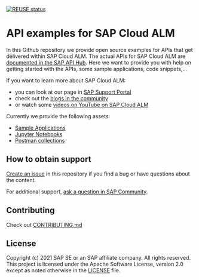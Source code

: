 [![REUSE status](https://api.reuse.software/badge/github.com/SAP-samples/cloud-alm-api-examples)](https://api.reuse.software/info/github.com/SAP-samples/cloud-alm-api-examples)
# API examples for SAP Cloud ALM

In this Github repository we provide open source examples for APIs that get delivered within SAP Cloud ALM.
The actual APIs for SAP Cloud ALM are [documented in the SAP API Hub](https://api.sap.com/package/SAPCloudALM/rest). Here we want to provide you with help on getting started with the APIs, some sample applications, code snippets,...

If you want to learn more about SAP Cloud ALM:
- you can look at our page in [SAP Support Portal](https://support.sap.com/en/alm/sap-cloud-alm.html)
- check out the [blogs in the community](https://blogs.sap.com/tags/73554900100700002361/)
- or watch some [videos on YouTube on SAP Cloud ALM](
https://www.youtube.com/playlist?list=PLFrwZZeBUtfiJyWpJ2nmokXOFSue_Z7sQ)

Currently we provide the following assets:
- [Sample Applications](applications)
- [Jupyter Notebooks](jupyternotebooks)
- [Postman collections](postmancollections)

## How to obtain support

[Create an issue](https://github.com/SAP-samples/cloud-alm-api-examples/issues) in this repository if you find a bug or have questions about the content.
 
For additional support, [ask a question in SAP Community](https://answers.sap.com/questions/ask.html).

## Contributing

Check out [CONTRIBUTING.md](CONTRIBUTING.md)

## License
Copyright (c) 2021 SAP SE or an SAP affiliate company. All rights reserved. This project is licensed under the Apache Software License, version 2.0 except as noted otherwise in the [LICENSE](LICENSES/Apache-2.0.txt) file.
